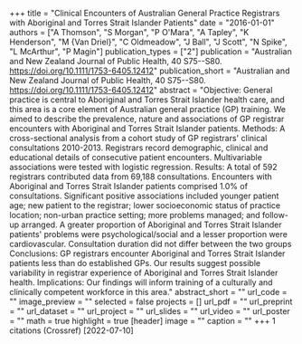+++
title = "Clinical Encounters of Australian General Practice Registrars with Aboriginal and Torres Strait Islander Patients"
date = "2016-01-01"
authors = ["A Thomson", "S Morgan", "P O'Mara", "A Tapley", "K Henderson", "M {Van Driel}", "C Oldmeadow", "J Ball", "J Scott", "N Spike", "L McArthur", "P Magin"]
publication_types = ["2"]
publication = "Australian and New Zealand Journal of Public Health, 40 S75--S80. https://doi.org/10.1111/1753-6405.12412"
publication_short = "Australian and New Zealand Journal of Public Health, 40 S75--S80. https://doi.org/10.1111/1753-6405.12412"
abstract = "Objective: General practice is central to Aboriginal and Torres Strait Islander health care, and this area is a core element of Australian general practice (GP) training. We aimed to describe the prevalence, nature and associations of GP registrar encounters with Aboriginal and Torres Strait Islander patients. Methods: A cross-sectional analysis from a cohort study of GP registrars' clinical consultations 2010-2013. Registrars record demographic, clinical and educational details of consecutive patient encounters. Multivariable associations were tested with logistic regression. Results: A total of 592 registrars contributed data from 69,188 consultations. Encounters with Aboriginal and Torres Strait Islander patients comprised 1.0% of consultations. Significant positive associations included younger patient age; new patient to the registrar; lower socioeconomic status of practice location; non-urban practice setting; more problems managed; and follow-up arranged. A greater proportion of Aboriginal and Torres Strait Islander patients' problems were psychological/social and a lesser proportion were cardiovascular. Consultation duration did not differ between the two groups Conclusions: GP registrars encounter Aboriginal and Torres Strait Islander patients less than do established GPs. Our results suggest possible variability in registrar experience of Aboriginal and Torres Strait Islander health. Implications: Our findings will inform training of a culturally and clinically competent workforce in this area."
abstract_short = ""
url_code = ""
image_preview = ""
selected = false
projects = []
url_pdf = ""
url_preprint = ""
url_dataset = ""
url_project = ""
url_slides = ""
url_video = ""
url_poster = ""
math = true
highlight = true
[header]
image = ""
caption = ""
+++
1 citations (Crossref) [2022-07-10]
